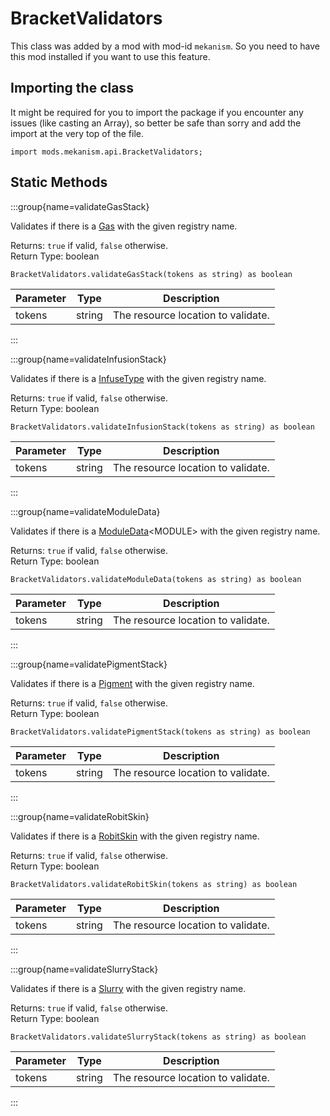 # BracketValidators

This class was added by a mod with mod-id `mekanism`. So you need to have this mod installed if you
want to use this feature.

## Importing the class

It might be required for you to import the package if you encounter any issues (like casting an
Array), so better be safe than sorry and add the import at the very top of the file.

```zenscript
import mods.mekanism.api.BracketValidators;
```

## Static Methods

:::group{name=validateGasStack}

Validates if there is a [Gas](/mods/Mekanism/api/chemical/Gas) with the given registry name.

Returns: `true` if valid, `false` otherwise.  
Return Type: boolean

```zenscript
BracketValidators.validateGasStack(tokens as string) as boolean
```

| Parameter | Type | Description |
|-----------|------|-------------|
| tokens | string | The resource location to validate. |

:::

:::group{name=validateInfusionStack}

Validates if there is a [InfuseType](/mods/Mekanism/api/chemical/InfuseType) with the given registry
name.

Returns: `true` if valid, `false` otherwise.  
Return Type: boolean

```zenscript
BracketValidators.validateInfusionStack(tokens as string) as boolean
```

| Parameter | Type | Description |
|-----------|------|-------------|
| tokens | string | The resource location to validate. |

:::

:::group{name=validateModuleData}

Validates if there is a [ModuleData](/mods/Mekanism/api/gear/ModuleData)&lt;MODULE&gt; with the
given registry name.

Returns: `true` if valid, `false` otherwise.  
Return Type: boolean

```zenscript
BracketValidators.validateModuleData(tokens as string) as boolean
```

| Parameter | Type | Description |
|-----------|------|-------------|
| tokens | string | The resource location to validate. |

:::

:::group{name=validatePigmentStack}

Validates if there is a [Pigment](/mods/Mekanism/api/chemical/Pigment) with the given registry name.

Returns: `true` if valid, `false` otherwise.  
Return Type: boolean

```zenscript
BracketValidators.validatePigmentStack(tokens as string) as boolean
```

| Parameter | Type | Description |
|-----------|------|-------------|
| tokens | string | The resource location to validate. |

:::

:::group{name=validateRobitSkin}

Validates if there is a [RobitSkin](/mods/Mekanism/api/entity/robit/RobitSkin) with the given
registry name.

Returns: `true` if valid, `false` otherwise.  
Return Type: boolean

```zenscript
BracketValidators.validateRobitSkin(tokens as string) as boolean
```

| Parameter | Type | Description |
|-----------|------|-------------|
| tokens | string | The resource location to validate. |

:::

:::group{name=validateSlurryStack}

Validates if there is a [Slurry](/mods/Mekanism/api/chemical/Slurry) with the given registry name.

Returns: `true` if valid, `false` otherwise.  
Return Type: boolean

```zenscript
BracketValidators.validateSlurryStack(tokens as string) as boolean
```

| Parameter | Type | Description |
|-----------|------|-------------|
| tokens | string | The resource location to validate. |

:::

